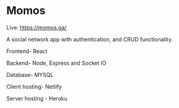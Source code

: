 # Momos
Live: <a href='https://momos.ga/'>https://momos.ga/</a>

A social network app with authentication, and CRUD functionality.

Frontend- React

Backend- Node, Express and Socket IO

Database- MYSQL

Client hosting- Netlify

Server hosting - Heroku
